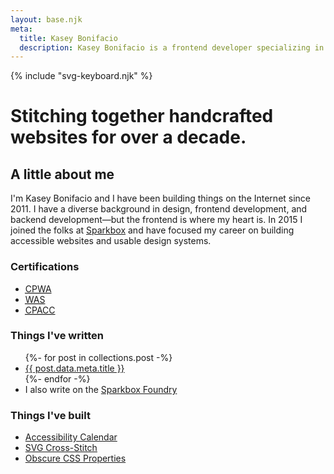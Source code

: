 ```yaml
---
layout: base.njk
meta:
  title: Kasey Bonifacio
  description: Kasey Bonifacio is a frontend developer specializing in accessibility and design systems.
---
```


<div class="hero">
  {% include "svg-keyboard.njk" %}

  <h1 class="text-featured">Stitching together <span class="text-highlight">handcrafted</span> websites for over a decade.</h1>
</div>

<div class="section">
  <h2 class="text-section">A little about me</h2>

  <p>I'm Kasey Bonifacio and I have been building things on the Internet since 2011. I have a diverse background in design, frontend development, and backend development—but the frontend is where my heart is. In 2015 I joined the folks at <a href="https://sparkbox.com">Sparkbox</a> and have focused my career on building accessible websites and usable design systems.</p>
</div>

<nav aria-labelledby="certifications" class="section">
  <h3 id="certifications">Certifications</h3>
  <ul>
    <li>
      <a href="https://www.accessibilityassociation.org/cpwacertification" class="link-pill"><abbr title="Certified Professional in Web Accessibility">CPWA</abbr></a>
    </li>
    <li>
      <a href="https://www.accessibilityassociation.org/wascertification" class="link-pill"><abbr title="Web Accessibility Specialist">WAS</abbr></a>
    </li>
    <li>
      <a href="https://www.accessibilityassociation.org/cpacccertification" class="link-pill"><abbr title="Certified Professional in Accessibility Core Competencies">CPACC</abbr></a>
    </li>
  </ul>
</nav>

<nav aria-labelledby="writing" class="section">
  <h3 id="writting">Things I've written</h3>
  
  <ul>
    {%- for post in collections.post -%}
      <li class="list-block">
        <a href="{{ post.url }}">{{ post.data.meta.title }}</a>
      </li>
    {%- endfor -%}
    <li class="list-block">I also write on the <a href="https://sparkbox.com/foundry/author/kasey_bonifacio">Sparkbox Foundry</a></li>
  </ul>
</nav>

<nav aria-labelledby="built" class="section">
  <h3 id="built">Things I've built</h3>

  <ul>
    <li class="list-block">
      <a href="http://a11ycalendar.kaseybon.com">Accessibility Calendar</a>
    </li>
    <li class="list-block">
      <a href="https://codepen.io/collection/GoQqgz">SVG Cross-Stitch</a>
    </li>
    <li class="list-block">
      <a href="https://codepen.io/collection/DyJPrP">Obscure CSS Properties</a>
    </li>
  </ul>
</nav>